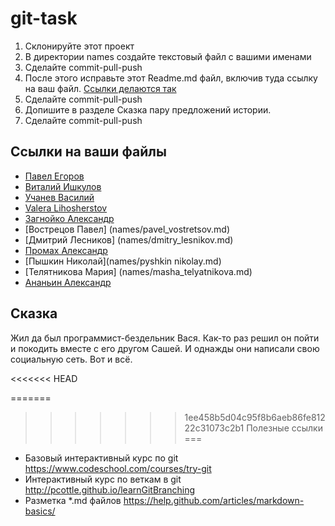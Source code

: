 git-task
========

1. Склонируйте этот проект
2. В директории names создайте текстовый файл с вашими именами
3. Сделайте commit-pull-push
4. После этого исправьте этот Readme.md файл, включив туда ссылку на ваш файл. [Ссылки делаются так](https://help.github.com/articles/markdown-basics/#links)
5. Сделайте commit-pull-push
6. Допишите в разделе Сказка пару предложений истории.
7. Сделайте commit-pull-push


Ссылки на ваши файлы
---

* [Павел Егоров](names/pavel_egorov.md)
* [Виталий Ишкулов](names/vitaly_ishkulov.txt)
* [Учанев Василий](names/Vasiliy_uchanev.md)
* [Valera Lihosherstov](names/valera_lihosherstov.md)
* [Загнойко Александр](names/alex_zagnoiko.txt)
* [Вострецов Павел] (names/pavel_vostretsov.md)
* [Дмитрий Лесников] (names/dmitry_lesnikov.md)
* [Промах Александр](names/alexandr_promakh.md)
* [Пышкин Николай](names/pyshkin nikolay.md)
* [Телятникова Мария] (names/masha_telyatnikova.md)
* [Ананьин Александр](names/Alexander_Ananin.md)


Сказка
---
Жил да был программист-бездельник Вася.
Как-то раз решил он пойти и покодить вместе с его другом Сашей.
И однажды они написали свою социальную сеть.
Вот и всё.

<<<<<<< HEAD

=======
>>>>>>> 1ee458b5d04c95f8b6aeb86fe81222c31073c2b1
Полезные ссылки
===

* Базовый интерактивный курс по git https://www.codeschool.com/courses/try-git
* Интерактивный курс по веткам в git http://pcottle.github.io/learnGitBranching
* Разметка *.md файлов https://help.github.com/articles/markdown-basics/
